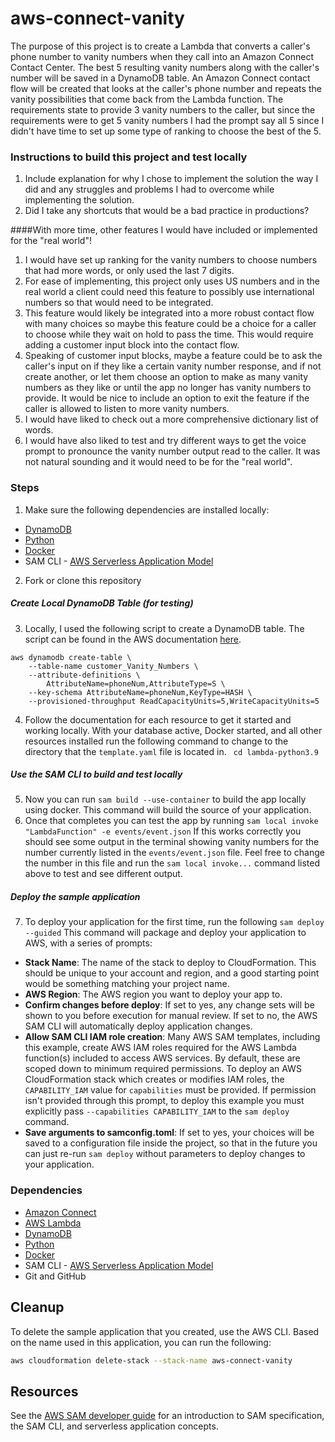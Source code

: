 # aws-connect-vanity

The purpose of this project is to create a Lambda that converts a caller's phone number to vanity numbers when they call into an Amazon Connect Contact Center. The best 5 resulting vanity numbers along with the caller's number will be saved in a DynamoDB table.
An Amazon Connect contact flow will be created that looks at the caller's phone number and repeats the vanity possibilities that come back from the Lambda function. The requirements state to provide 3 vanity numbers to the caller, but since the requirements were to get 5 vanity numbers I had the prompt say all 5 since I didn't have time to set up some type of ranking to choose the best of the 5.

### Instructions to build this project and test locally

1. Include explanation for why I chose to implement the solution the way I did and any struggles and problems I had to overcome while implementing the solution.
2. Did I take any shortcuts that would be a bad practice in productions?

####With more time, other features I would have included or implemented for the "real world"!
 1. I would have set up ranking for the vanity numbers to choose numbers that had more words, or only used the last 7 digits.
 2. For ease of implementing, this project only uses US numbers and in the real world a client could need this feature to possibly use international numbers so that would need to be integrated.
 3. This feature would likely be integrated into a more robust contact flow with many choices so maybe this feature could be a choice for a caller to choose while they wait on hold to pass the time. This would require adding a customer input block into the contact flow.
 4. Speaking of customer input blocks, maybe a feature could be to ask the caller's input on if they like a certain vanity number response, and if not create another, or let them choose an option to make as many vanity numbers as they like or until the app no longer has vanity numbers to provide. It would be nice to include an option to exit the feature if the caller is allowed to listen to more vanity numbers.
 5. I would have liked to check out a more comprehensive dictionary list of words.
 6. I would have also liked to test and try different ways to get the voice prompt to pronounce the vanity number output read to the caller. It was not natural sounding and it would need to be for the "real world".

### Steps
1. Make sure the following dependencies are installed locally:
- [DynamoDB](https://aws.amazon.com/dynamodb/)
- [Python](https://www.python.org/)
- [Docker](https://www.docker.com/)
- SAM CLI - [AWS Serverless Application Model](https://docs.aws.amazon.com/serverless-application-model/latest/developerguide/what-is-sam.html)
2. Fork or clone this repository
##### Create Local DynamoDB Table (for testing)
3. Locally, I used the following script to create a DynamoDB table. The script can be found in the AWS documentation [here](https://docs.aws.amazon.com/amazondynamodb/latest/developerguide/Tools.CLI.html).
```
aws dynamodb create-table \
    --table-name customer_Vanity_Numbers \
    --attribute-definitions \
        AttributeName=phoneNum,AttributeType=S \
    --key-schema AttributeName=phoneNum,KeyType=HASH \
    --provisioned-throughput ReadCapacityUnits=5,WriteCapacityUnits=5
```
4. Follow the documentation for each resource to get it started and working locally. With your database active, Docker started, and all other resources installed run the following command to change to the directory that the ```template.yaml``` file is located in. ``` cd lambda-python3.9```
##### Use the SAM CLI to build and test locally
5. Now you can run ```sam build --use-container``` to build the app locally using docker. This command will build the source of your application.
6. Once that completes you can test the app by running ```sam local invoke "LambdaFunction" -e events/event.json``` If this works correctly you should see some output in the terminal showing vanity numbers for the number currently listed in the ```events/event.json``` file. Feel free to change the number in this file and run the ```sam local invoke...``` command listed above to test and see different output.
##### Deploy the sample application
7. To deploy your application for the first time, run the following ```sam deploy --guided``` This command will package and deploy your application to AWS, with a series of prompts:

* **Stack Name**: The name of the stack to deploy to CloudFormation. This should be unique to your account and region, and a good starting point would be something matching your project name.
* **AWS Region**: The AWS region you want to deploy your app to.
* **Confirm changes before deploy**: If set to yes, any change sets will be shown to you before execution for manual review. If set to no, the AWS SAM CLI will automatically deploy application changes.
* **Allow SAM CLI IAM role creation**: Many AWS SAM templates, including this example, create AWS IAM roles required for the AWS Lambda function(s) included to access AWS services. By default, these are scoped down to minimum required permissions. To deploy an AWS CloudFormation stack which creates or modifies IAM roles, the `CAPABILITY_IAM` value for `capabilities` must be provided. If permission isn't provided through this prompt, to deploy this example you must explicitly pass `--capabilities CAPABILITY_IAM` to the `sam deploy` command.
* **Save arguments to samconfig.toml**: If set to yes, your choices will be saved to a configuration file inside the project, so that in the future you can just re-run `sam deploy` without parameters to deploy changes to your application.


### Dependencies
- [Amazon Connect](https://aws.amazon.com/connect/?nc2=h_ql_prod_ce_con)
- [AWS Lambda](https://aws.amazon.com/lambda/?nc2=h_ql_prod_fs_lbd)
- [DynamoDB](https://aws.amazon.com/dynamodb/)
- [Python](https://www.python.org/)
- [Docker](https://www.docker.com/)
- SAM CLI - [AWS Serverless Application Model](https://docs.aws.amazon.com/serverless-application-model/latest/developerguide/what-is-sam.html)
- Git and GitHub


## Cleanup

To delete the sample application that you created, use the AWS CLI. Based on the name used in this application, you can run the following:

```bash
aws cloudformation delete-stack --stack-name aws-connect-vanity
```

## Resources

See the [AWS SAM developer guide](https://docs.aws.amazon.com/serverless-application-model/latest/developerguide/what-is-sam.html) for an introduction to SAM specification, the SAM CLI, and serverless application concepts.
